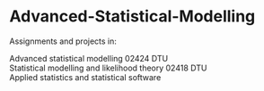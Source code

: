 # Advanced-Statistical-Modelling
Assignments and projects in:

Advanced statistical modelling 02424 DTU <br>
Statistical modelling and likelihood theory 02418 DTU <br>
Applied statistics and statistical software
